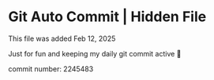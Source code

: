 # Git Auto Commit | Hidden File

This file was added Feb 12, 2025

Just for fun and keeping my daily git commit active 🤪

commit number: 2245483
